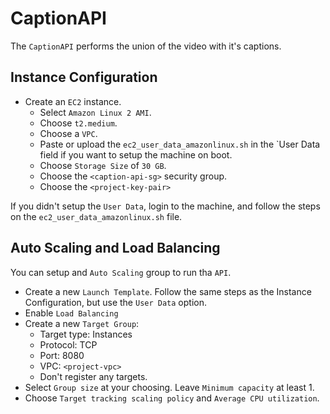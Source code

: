 # CaptionAPI

The `CaptionAPI` performs the union of the video with it's captions.

## Instance Configuration

* Create an `EC2` instance.
  * Select `Amazon Linux 2 AMI`.
  * Choose `t2.medium`.
  * Choose a `VPC`.
  * Paste or upload the `ec2_user_data_amazonlinux.sh` in the `User Data field if you want to setup the machine on boot.
  * Choose `Storage Size` of `30 GB`.
  * Choose the `<caption-api-sg>` security group.
  * Choose the `<project-key-pair>`

If you didn't setup the `User Data`, login to the machine, and follow the steps on the `ec2_user_data_amazonlinux.sh` file.

## Auto Scaling and Load Balancing

You can setup and `Auto Scaling` group to run tha `API`.

* Create a new `Launch Template`. Follow the same steps as the Instance Configuration, but use the `User Data` option.
* Enable `Load Balancing`
* Create a new `Target Group`:
  * Target type: Instances
  * Protocol: TCP
  * Port: 8080
  * VPC: `<project-vpc>`
  * Don't register any targets.
* Select `Group size` at your choosing. Leave `Minimum capacity` at least 1.
* Choose `Target tracking scaling policy` and `Average CPU utilization`.
